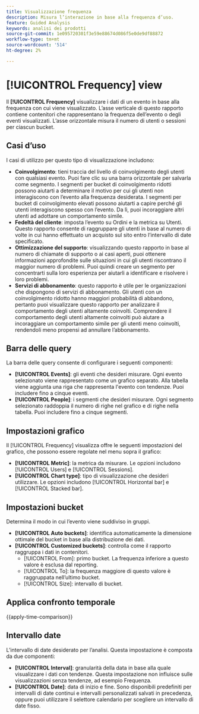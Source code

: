```yaml
---
title: Visualizzazione frequenza
description: Misura l’interazione in base alla frequenza d’uso.
feature: Guided Analysis
keywords: analisi dei prodotti
source-git-commit: 1e095720301f3e59e88674d086f5e0de9df88872
workflow-type: tm+mt
source-wordcount: '514'
ht-degree: 2%

---
```


# [!UICONTROL Frequency] view

Il **[!UICONTROL Frequency]** visualizzare i dati di un evento in base alla frequenza con cui viene visualizzato. L’asse verticale di questo rapporto contiene contenitori che rappresentano la frequenza dell’evento o degli eventi visualizzati. L’asse orizzontale misura il numero di utenti o sessioni per ciascun bucket.

## Casi d’uso

I casi di utilizzo per questo tipo di visualizzazione includono:

* **Coinvolgimento**: tieni traccia del livello di coinvolgimento degli utenti con qualsiasi evento. Puoi fare clic su una barra orizzontale per salvarla come segmento. I segmenti per bucket di coinvolgimento ridotti possono aiutarti a determinare il motivo per cui gli utenti non interagiscono con l’evento alla frequenza desiderata. I segmenti per bucket di coinvolgimento elevati possono aiutarti a capire perché gli utenti interagiscono spesso con l’evento. Da lì, puoi incoraggiare altri utenti ad adottare un comportamento simile.
* **Fedeltà del cliente**: imposta l’evento su Ordini e la metrica su Utenti. Questo rapporto consente di raggruppare gli utenti in base al numero di volte in cui hanno effettuato un acquisto sul sito entro l’intervallo di date specificato.
* **Ottimizzazione del supporto**: visualizzando questo rapporto in base al numero di chiamate di supporto o ai casi aperti, puoi ottenere informazioni approfondite sulle situazioni in cui gli utenti riscontrano il maggior numero di problemi. Puoi quindi creare un segmento per concentrarti sulla loro esperienza per aiutarli a identificare e risolvere i loro problemi.
* **Servizi di abbonamento**: questo rapporto è utile per le organizzazioni che dispongono di servizi di abbonamento. Gli utenti con un coinvolgimento ridotto hanno maggiori probabilità di abbandono, pertanto puoi visualizzare questo rapporto per analizzare il comportamento degli utenti altamente coinvolti. Comprendere il comportamento degli utenti altamente coinvolti può aiutare a incoraggiare un comportamento simile per gli utenti meno coinvolti, rendendoli meno propensi ad annullare l’abbonamento.

## Barra delle query

La barra delle query consente di configurare i seguenti componenti:

* **[!UICONTROL Events]**: gli eventi che desideri misurare. Ogni evento selezionato viene rappresentato come un grafico separato. Alla tabella viene aggiunta una riga che rappresenta l&#39;evento con tendenze. Puoi includere fino a cinque eventi.
* **[!UICONTROL People]**: i segmenti che desideri misurare. Ogni segmento selezionato raddoppia il numero di righe nel grafico e di righe nella tabella. Puoi includere fino a cinque segmenti.

## Impostazioni grafico

Il [!UICONTROL Frequency] visualizza offre le seguenti impostazioni del grafico, che possono essere regolate nel menu sopra il grafico:

* **[!UICONTROL Metric]**: la metrica da misurare. Le opzioni includono [!UICONTROL Users] e [!UICONTROL Sessions].
* **[!UICONTROL Chart type]**: tipo di visualizzazione che desideri utilizzare. Le opzioni includono [!UICONTROL Horizontal bar] e [!UICONTROL Stacked bar].

## Impostazioni bucket

Determina il modo in cui l’evento viene suddiviso in gruppi.

* **[!UICONTROL Auto buckets]**: identifica automaticamente la dimensione ottimale del bucket in base alla distribuzione dei dati.
* **[!UICONTROL Customized buckets]**: controlla come il rapporto raggruppa i dati in contenitori.
   * [!UICONTROL From]: primo bucket. La frequenza inferiore a questo valore è esclusa dal reporting.
   * [!UICONTROL To]: la frequenza maggiore di questo valore è raggruppata nell’ultimo bucket.
   * [!UICONTROL Size]: intervallo di bucket.

## Applica confronto temporale

{{apply-time-comparison}}

## Intervallo date

L’intervallo di date desiderato per l’analisi. Questa impostazione è composta da due componenti:

* **[!UICONTROL Interval]**: granularità della data in base alla quale visualizzare i dati con tendenze. Questa impostazione non influisce sulle visualizzazioni senza tendenze, ad esempio Frequenza.
* **[!UICONTROL Date]**: data di inizio e fine. Sono disponibili predefiniti per intervalli di date continui e intervalli personalizzati salvati in precedenza, oppure puoi utilizzare il selettore calendario per scegliere un intervallo di date fisso.
